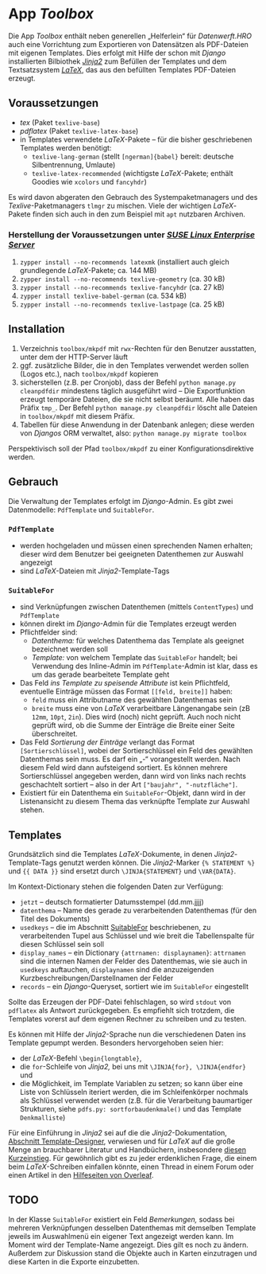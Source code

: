 # App *Toolbox*

Die App *Toolbox* enthält neben generellen „Helferlein“ für *Datenwerft.HRO* auch eine Vorrichtung zum Exportieren von Datensätzen als PDF-Dateien mit eigenen Templates. Dies erfolgt mit Hilfe der schon mit *Django* installierten Bilbiothek [*Jinja2*](https://jinja.palletsprojects.com/) zum Befüllen der Templates und dem Textsatzsystem [*LaTeX*](https://latex-project.org), das aus den befüllten Templates PDF-Dateien erzeugt.

## Voraussetzungen

-  *tex* (Paket `texlive-base`)
-  *pdflatex* (Paket `texlive-latex-base`)
-  in Templates verwendete *LaTeX*-Pakete – für die bisher geschriebenen Templates werden benötigt:
   - `texlive-lang-german` (stellt `[ngerman]{babel}` bereit: deutsche Silbentrennung, Umlaute)
   - `texlive-latex-recommended` (wichtigste *LaTeX*-Pakete; enthält Goodies wie `xcolors` und `fancyhdr`)

Es wird davon abgeraten den Gebrauch des Systempaketmanagers und des *Texlive*-Paketmanagers `tlmgr` zu mischen. Viele der wichtigen *LaTeX*-Pakete finden sich auch in den zum Beispiel mit `apt` nutzbaren Archiven.

### Herstellung der Voraussetzungen unter [*SUSE Linux Enterprise Server*](https://www.suse.com/products/server/)

1.  `zypper install --no-recommends latexmk` (installiert auch gleich grundlegende *LaTeX*-Pakete; ca. 144 MB)
2.  `zypper install --no-recommends texlive-geometry` (ca. 30 kB)
3.  `zypper install --no-recommends texlive-fancyhdr` (ca. 27 kB)
4.  `zypper install texlive-babel-german` (ca. 534 kB)
5.  `zypper install --no-recommends texlive-lastpage` (ca. 25 kB)

## Installation

1.  Verzeichnis `toolbox/mkpdf` mit `rwx`-Rechten für den Benutzer ausstatten, unter dem der HTTP-Server läuft
2.  ggf. zusätzliche Bilder, die in den Templates verwendet werden sollen (Logos etc.), nach `toolbox/mkpdf` kopieren
3.  sicherstellen (z.B. per Cronjob), dass der Befehl `python manage.py cleanpdfdir` mindestens täglich ausgeführt wird – Die Exportfunktion erzeugt temporäre Dateien, die sie nicht selbst beräumt. Alle haben das Präfix `tmp_`. Der Befehl `python manage.py cleanpdfdir` löscht alle Dateien in `toolbox/mkpdf` mit diesem Präfix.
4.  Tabellen für diese Anwendung in der Datenbank anlegen; diese werden von *Djangos* ORM verwaltet, also: `python manage.py migrate toolbox`

Perspektivisch soll der Pfad `toolbox/mkpdf` zu einer Konfigurationsdirektive werden.

## Gebrauch

Die Verwaltung der Templates erfolgt im *Django*-Admin. Es gibt zwei Datenmodelle: `PdfTemplate` und `SuitableFor`. 

### `PdfTemplate`

-  werden hochgeladen und müssen einen sprechenden Namen erhalten; dieser wird dem Benutzer bei geeigneten Datenthemen zur Auswahl angezeigt
-  sind *LaTeX*-Dateien mit *Jinja2*-Template-Tags

### `SuitableFor`

-  sind Verknüpfungen zwischen Datenthemen (mittels `ContentTypes`) und `PdfTemplate`
-  können direkt im *Django*-Admin für die Templates erzeugt werden
-  Pflichtfelder sind:
   - *Datenthema:* für welches Datenthema das Template als geeignet bezeichnet werden soll
   - *Template:* von welchem Template das `SuitableFor` handelt; bei Verwendung des Inline-Admin im `PdfTemplate`-Admin ist klar, dass es um das gerade bearbeitete Template geht
-  Das Feld *ins Template zu speisende Attribute* ist kein Pflichtfeld, eventuelle Einträge müssen das Format `[[feld, breite]]` haben:
   - `feld` muss ein Attributname des gewählten Datenthemas sein
   - `breite` muss eine von *LaTeX* verarbeitbare Längenangabe sein (zB `12mm`, `10pt`, `2in`). Dies wird (noch) nicht geprüft. Auch noch nicht geprüft wird, ob die Summe der Einträge die Breite einer Seite überschreitet. 
-  Das Feld *Sortierung der Einträge* verlangt das Format `[Sortierschlüssel]`, wobei der Sortierschlüssel ein Feld des gewählten Datenthemas sein muss. Es darf ein „-“ vorangestellt werden. Nach diesem Feld wird dann aufsteigend sortiert. Es können mehrere Sortierschlüssel angegeben werden, dann wird von links nach rechts geschachtelt sortiert – also in der Art `["baujahr", "-nutzfläche"]`.
-  Existiert für ein Datenthema ein `SuitableFor`-Objekt, dann wird in der Listenansicht zu diesem Thema das verknüpfte Template zur Auswahl stehen.

## Templates

Grundsätzlich sind die Templates *LaTeX*-Dokumente, in denen *Jinja2*-Template-Tags genutzt werden können. Die *Jinja2*-Marker `{% STATEMENT %}` und `{{ DATA }}` sind ersetzt durch `\JINJA{STATEMENT}` und `\VAR{DATA}`.

Im Kontext-Dictionary stehen die folgenden Daten zur Verfügung:

-  `jetzt` – deutsch formatierter Datumsstempel (dd.mm.jjjj)
-  `datenthema` – Name des gerade zu verarbeitenden Datenthemas (für den Titel des Dokuments)
-  `usedkeys` – die im Abschnitt [SuitableFor](#suitablefor) beschriebenen, zu verarbeitenden Tupel aus Schlüssel und wie breit die Tabellenspalte für diesen Schlüssel sein soll
-  `display_names` – ein Dictionary `{attrnamen: displaynamen}`: `attrnamen` sind die internen Namen der Felder des Datenthemas, wie sie auch in `usedkeys` auftauchen, `displaynamen` sind die anzuzeigenden Kurzbeschreibungen/Darstellnamen der Felder
-  `records` – ein *Django*-Queryset, sortiert wie im `SuitableFor` eingestellt

Sollte das Erzeugen der PDF-Datei fehlschlagen, so wird `stdout` von `pdflatex` als Antwort zurückgegeben. Es empfiehlt sich trotzdem, die Templates vorerst auf dem eigenen Rechner zu schreiben und zu testen. 

Es können mit Hilfe der *Jinja2*-Sprache nun die verschiedenen Daten ins Template gepumpt werden. Besonders hervorgehoben seien hier:

-  der *LaTeX*-Befehl `\begin{longtable}`,
-  die `for`-Schleife von *Jinja2,* bei uns mit `\JINJA{for}, \JINJA{endfor}` und
-  die Möglichkeit, im Template Variablen zu setzen; so kann über eine Liste von Schlüsseln iteriert werden, die im Schleifenkörper nochmals als Schlüssel verwendet werden (z.B. für die Verarbeitung baumartiger Strukturen, siehe `pdfs.py: sortforbaudenkmale()` und das Template `Denkmalliste`)

Für eine Einführung in *Jinja2* sei auf die die *Jinja2*-Dokumentation, [Abschnitt Template-Designer](https://jinja.palletsprojects.com/en/3.0.x/templates/), verwiesen und für *LaTeX* auf die große Menge an brauchbarer Literatur und Handbüchern, insbesondere [diesen Kurzeinstieg](https://www.ctan.org/pkg/lshort-german). Für gewöhnlich gibt es zu jeder erdenklichen Frage, die einem beim *LaTeX*-Schreiben einfallen könnte, einen Thread in einem Forum oder einen Artikel in den [Hilfeseiten von Overleaf](https://overleaf.com/learn/).

## TODO

In der Klasse `SuitableFor` existiert ein Feld *Bemerkungen,* sodass bei mehreren Verknüpfungen desselben Datenthemas mit demselben Template jeweils im Auswahlmenü ein eigener Text angezeigt werden kann. Im Moment wird der Template-Name angezeigt. Dies gilt es noch zu ändern. Außerdem zur Diskussion stand die Objekte auch in Karten einzutragen und diese Karten in die Exporte einzubetten.